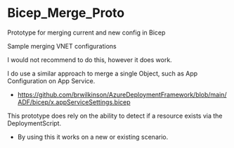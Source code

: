 # Bicep_Merge_Proto

Prototype for merging current and new config in Bicep

Sample merging VNET configurations

I would not recommend to do this, however it does work.

I do use a similar approach to merge a single Object, such as App Configuration on App Service.

- https://github.com/brwilkinson/AzureDeploymentFramework/blob/main/ADF/bicep/x.appServiceSettings.bicep

This prototype does rely on the ability to detect if a resource exists via the DeploymentScript.
- By using this it works on a new or existing scenario.